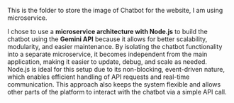 This is the folder to store the image of Chatbot for the website, I am using microservice. 

I chose to use a **microservice architecture with Node.js** to build the chatbot using the **Gemini API** because it allows for better scalability, modularity, and easier maintenance. By isolating the chatbot functionality into a separate microservice, it becomes independent from the main application, making it easier to update, debug, and scale as needed. Node.js is ideal for this setup due to its non-blocking, event-driven nature, which enables efficient handling of API requests and real-time communication. This approach also keeps the system flexible and allows other parts of the platform to interact with the chatbot via a simple API call.
